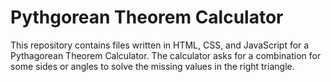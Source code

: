 # Pythgorean Theorem Calculator
This repository contains files written in HTML, CSS, and JavaScript for a Pythagorean Theorem Calculator. The calculator asks for a combination for some sides or angles to solve the missing values in the right triangle.
